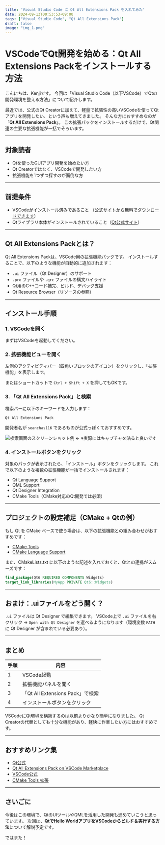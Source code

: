```yaml
---
title: 'Visual Studio Code に Qt All Extensions Pack を入れてみた'
date: 2024-09-13T00:53:53+09:00
tags: ["Visual Studio Code", "Qt All Extensions Pack"]
draft: false
image: "img_1.png"
---
```


# VSCodeでQt開発を始める：Qt All Extensions Packをインストールする方法

こんにちは、Kenjiです。
今回は「Visual Studio Code（以下VSCode）でQtの開発環境を整える方法」について紹介します。

最近では、公式のQt Creatorに加えて、軽量で拡張性の高いVSCodeを使ってQtアプリを開発したい、という声も増えてきました。
そんな方におすすめなのが「**Qt All Extensions Pack**」。
この拡張パックをインストールするだけで、Qt関連の主要な拡張機能が一括でそろいます。

---

## 対象読者

* Qtを使ったGUIアプリ開発を始めたい方
* Qt Creatorではなく、VSCodeで開発したい方
* 拡張機能を1つずつ探すのが面倒な方

---

## 前提条件

* VSCodeがインストール済みであること
  （[公式サイトから無料でダウンロードできます](https://code.visualstudio.com/)）
* Qtライブラリ本体がインストールされていること（[Qt公式サイト](https://www.qt.io/)）

---

## Qt All Extensions Packとは？

Qt All Extensions Packは、VSCode用の拡張機能パックです。
インストールすることで、以下のような機能が自動的に追加されます：

* `.ui` ファイル（Qt Designer）のサポート
* `.pro` ファイルや `.qrc` ファイルの構文ハイライト
* Qt用のC++コード補完、ビルド、デバッグ支援
* Qt Resource Browser（リソースの参照）

---

## インストール手順

### 1. VSCodeを開く

まずはVSCodeを起動してください。

### 2. 拡張機能ビューを開く

左側のアクティビティバー（四角いブロックのアイコン）をクリックし、「拡張機能」を表示します。

またはショートカットで
`Ctrl + Shift + X` を押してもOKです。

### 3. 「Qt All Extensions Pack」と検索

検索バーに以下のキーワードを入力します：

```
Qt All Extensions Pack
```

開発者名が `seanchas116` であるものが公式っぽくておすすめです。

![検索画面のスクリーンショット例](https://example.com/screenshot.png) ← ※実際にはキャプチャを貼ると良いです

### 4. インストールボタンをクリック

対象のパックが表示されたら、「インストール」ボタンをクリックします。
これで以下のような複数の拡張機能が一括でインストールされます：

* Qt Language Support
* QML Support
* Qt Designer Integration
* CMake Tools（CMake対応のQt開発では必須）

---

## プロジェクトの設定補足（CMake + Qtの例）

もし Qt を CMake ベースで使う場合は、以下の拡張機能との組み合わせがおすすめです：

* [CMake Tools](https://marketplace.visualstudio.com/items?itemName=ms-vscode.cmake-tools)
* [CMake Language Support](https://marketplace.visualstudio.com/items?itemName=twxs.cmake)

また、CMakeLists.txt に以下のような記述を入れておくと、Qtとの連携がスムーズです：

```cmake
find_package(Qt6 REQUIRED COMPONENTS Widgets)
target_link_libraries(MyApp PRIVATE Qt6::Widgets)
```

---

## おまけ：.uiファイルをどう開く？

`.ui` ファイルは Qt Designer で編集できます。
VSCode上で `.ui` ファイルを右クリック → `Open with Qt Designer` を選べるようになります（環境変数 `PATH` に Qt Designer が含まれている必要あり）。

---

## まとめ

| 手順 | 内容                          |
| -- | --------------------------- |
| 1  | VSCode起動                    |
| 2  | 拡張機能パネルを開く                  |
| 3  | 「Qt All Extensions Pack」で検索 |
| 4  | インストールボタンをクリック              |

VSCodeにQt環境を構築するのは以前よりかなり簡単になりました。
Qt Creatorの代替としても十分な機能があり、軽快に作業したい方にはおすすめです。

---

## おすすめリンク集

* [Qt公式](https://www.qt.io/)
* [Qt All Extensions Pack on VSCode Marketplace](https://marketplace.visualstudio.com/items?itemName=seanchas116.qt-pack)
* [VSCode公式](https://code.visualstudio.com/)
* [CMake Tools 拡張](https://marketplace.visualstudio.com/items?itemName=ms-vscode.cmake-tools)

---

## さいごに

今後はこの環境で、QtのUIツールやQMLを活用した開発も進めていこうと思っています。
次回は、**QtでHello WorldアプリをVSCodeからビルド＆実行する方法**について解説予定です。

ではまた！